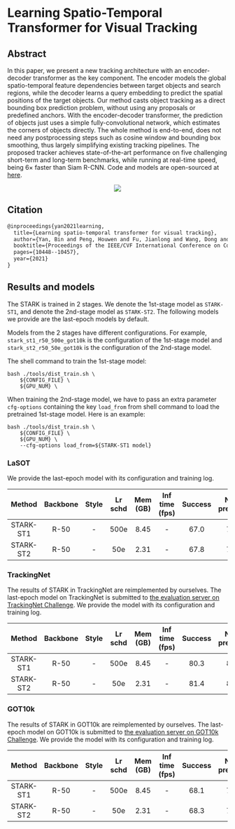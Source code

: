 # Learning Spatio-Temporal Transformer for Visual Tracking

## Abstract

<!-- [ABSTRACT] -->

In this paper, we present a new tracking architecture with an encoder-decoder transformer as the key component. The encoder models the global spatio-temporal feature dependencies between target objects and search regions, while the decoder learns a query embedding to predict the spatial positions of the target objects. Our method casts object tracking as a direct bounding box prediction problem, without using any proposals or predefined anchors. With the encoder-decoder transformer, the prediction of objects just uses a simple fully-convolutional network, which estimates the corners of objects directly. The whole method is end-to-end, does not need any postprocessing steps such as cosine window and bounding box smoothing, thus largely simplifying existing tracking pipelines. The proposed tracker achieves state-of-the-art performance on five challenging short-term and long-term benchmarks, while running at real-time speed, being 6× faster than Siam R-CNN. Code and models are open-sourced at [here](https://github.com/researchmm/Stark).

<!-- [IMAGE] -->

<div align="center">
  <img src="https://user-images.githubusercontent.com/34888372/155925284-38187ef3-30f2-434f-bed8-133c0061f3e3.png"/>
</div>

## Citation

<!-- [ALGORITHM] -->

```latex
@inproceedings{yan2021learning,
  title={Learning spatio-temporal transformer for visual tracking},
  author={Yan, Bin and Peng, Houwen and Fu, Jianlong and Wang, Dong and Lu, Huchuan},
  booktitle={Proceedings of the IEEE/CVF International Conference on Computer Vision},
  pages={10448--10457},
  year={2021}
}
```

## Results and models

The STARK is trained in 2 stages. We denote the 1st-stage model as `STARK-ST1`, and denote the 2nd-stage model as `STARK-ST2`. The following models we provide are the last-epoch models by default.

Models from the 2 stages have different configurations. For example, `stark_st1_r50_500e_got10k` is the configuration of the 1st-stage model and `stark_st2_r50_50e_got10k` is the configuration of the 2nd-stage model.

The shell command to train the 1st-stage model:

```
bash ./tools/dist_train.sh \
    ${CONFIG_FILE} \
    ${GPU_NUM} \
```

When training the 2nd-stage model, we have to pass an extra parameter `cfg-options` containing the key `load_from` from shell command to load the pretrained 1st-stage model. Here is an example:

```
bash ./tools/dist_train.sh \
    ${CONFIG_FILE} \
    ${GPU_NUM} \
    --cfg-options load_from=${STARK-ST1 model}
```

### LaSOT

We provide the last-epoch model with its configuration and training log.

|  Method   | Backbone | Style | Lr schd | Mem (GB) | Inf time (fps) | Success | Norm precision | Precision |                                        Config                                        |                                                                                                                                       Download                                                                                                                                       |
| :-------: | :------: | :---: | :-----: | :------: | :------------: | :-----: | :------------: | :-------: | :----------------------------------------------------------------------------------: | :----------------------------------------------------------------------------------------------------------------------------------------------------------------------------------------------------------------------------------------------------------------------------------: |
| STARK-ST1 |   R-50   |   -   |  500e   |   8.45   |       -        |  67.0   |      77.3      |   71.7    | [config](stark-st1_resnet50_8x16bs-500e_got10k-lasot-trackingnet-coco_test-lasot.py) | [model](https://download.openmmlab.com/mmtracking/sot/stark/stark_st1_r50_500e_lasot/stark_st1_r50_500e_lasot_20220414_185654-9c19e39e.pth) \| [log](https://download.openmmlab.com/mmtracking/sot/stark/stark_st1_r50_500e_lasot/stark_st1_r50_500e_lasot_20220414_185654.log.json) |
| STARK-ST2 |   R-50   |   -   |   50e   |   2.31   |       -        |  67.8   |      78.5      |   73.0    | [config](stark-st2_resnet50_8x16bs-50e_got10k-lasot-trackingnet-coco_test-lasot.py)  |   [model](https://download.openmmlab.com/mmtracking/sot/stark/stark_st2_r50_50e_lasot/stark_st2_r50_50e_lasot_20220416_170201-b1484149.pth) \| [log](https://download.openmmlab.com/mmtracking/sot/stark/stark_st2_r50_50e_lasot/stark_st2_r50_50e_lasot_20220416_170201.log.json)   |

### TrackingNet

The results of STARK in TrackingNet are reimplemented by ourselves. The last-epoch model on TrackingNet is submitted to [the evaluation server on TrackingNet Challenge](http://eval.tracking-net.org/web/challenges/challenge-page/39/submission). We provide the model with its configuration and training log.

|  Method   | Backbone | Style | Lr schd | Mem (GB) | Inf time (fps) | Success | Norm precision | Precision |                                           Config                                           |                                                                                                                                       Download                                                                                                                                       |
| :-------: | :------: | :---: | :-----: | :------: | :------------: | :-----: | :------------: | :-------: | :----------------------------------------------------------------------------------------: | :----------------------------------------------------------------------------------------------------------------------------------------------------------------------------------------------------------------------------------------------------------------------------------: |
| STARK-ST1 |   R-50   |   -   |  500e   |   8.45   |       -        |  80.3   |      85.0      |   77.7    | [config](stark-st1_resnet50_8x16bs-500e_got10k-lasot-trackingnet-coco_test-trackingnet.py) | [model](https://download.openmmlab.com/mmtracking/sot/stark/stark_st1_r50_500e_lasot/stark_st1_r50_500e_lasot_20220414_185654-9c19e39e.pth) \| [log](https://download.openmmlab.com/mmtracking/sot/stark/stark_st1_r50_500e_lasot/stark_st1_r50_500e_lasot_20220414_185654.log.json) |
| STARK-ST2 |   R-50   |   -   |   50e   |   2.31   |       -        |  81.4   |      86.2      |   79.0    | [config](stark-st2_resnet50_8x16bs-50e_got10k-lasot-trackingnet-coco_test-trackingnet.py)  |   [model](https://download.openmmlab.com/mmtracking/sot/stark/stark_st2_r50_50e_lasot/stark_st2_r50_50e_lasot_20220416_170201-b1484149.pth) \| [log](https://download.openmmlab.com/mmtracking/sot/stark/stark_st2_r50_50e_lasot/stark_st2_r50_50e_lasot_20220416_170201.log.json)   |

### GOT10k

The results of STARK in GOT10k are reimplemented by ourselves. The last-epoch model on GOT10k is submitted to [the evaluation server on GOT10k Challenge](http://got-10k.aitestunion.com/). We provide the model with its configuration and training log.

|  Method   | Backbone | Style | Lr schd | Mem (GB) | Inf time (fps) | Success | Norm precision | Precision |                                        Config                                         |                                                                                                                                         Download                                                                                                                                         |
| :-------: | :------: | :---: | :-----: | :------: | :------------: | :-----: | :------------: | :-------: | :-----------------------------------------------------------------------------------: | :--------------------------------------------------------------------------------------------------------------------------------------------------------------------------------------------------------------------------------------------------------------------------------------: |
| STARK-ST1 |   R-50   |   -   |  500e   |   8.45   |       -        |  68.1   |      77.4      |   62.4    | [config](stark-st1_resnet50_8x16bs-500e_got10k-lasot-trackingnet-coco_test-got10k.py) | [model](https://download.openmmlab.com/mmtracking/sot/stark/stark_st1_r50_500e_got10k/stark_st1_r50_500e_got10k_20220223_125400-40ead158.pth) \| [log](https://download.openmmlab.com/mmtracking/sot/stark/stark_st1_r50_500e_got10k/stark_st1_r50_500e_got10k_20220223_125400.log.json) |
| STARK-ST2 |   R-50   |   -   |   50e   |   2.31   |       -        |  68.3   |      77.6      |   62.7    | [config](stark-st2_resnet50_8x16bs-50e_got10k-lasot-trackingnet-coco_test-got10k.py)  |   [model](https://download.openmmlab.com/mmtracking/sot/stark/stark_st2_r50_50e_got10k/stark_st2_r50_50e_got10k_20220226_124213-ee39bbff.pth) \| [log](https://download.openmmlab.com/mmtracking/sot/stark/stark_st2_r50_50e_got10k/stark_st2_r50_50e_got10k_20220226_124213.log.json)   |
